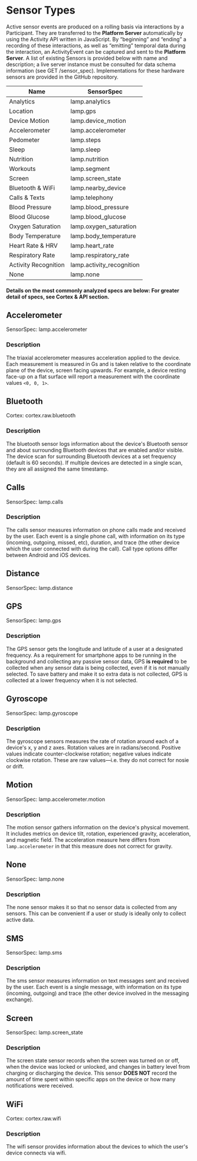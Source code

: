 # Sensor Types

Active sensor events are produced on a rolling basis via interactions by a Participant. They are transferred to the **Platform Server** automatically by using the Activity API written in JavaScript. By “beginning” and “ending” a recording of these interactions, as well as “emitting” temporal data during the interaction, an ActivityEvent can be captured and sent to the **Platform Server**. A list of existing Sensors is provided below with name and description; a live server instance must be consulted for data schema information (see GET /sensor_spec). Implementations for these hardware sensors are provided in the GitHub repository.

| Name           | SensorSpec                | 
|----------------|---------------------------| 
| Analytics      | lamp.analytics            | 
| Location       | lamp.gps                  | 
| Device Motion  | lamp.device_motion        | 
| Accelerometer  | lamp.accelerometer        | 
| Pedometer      | lamp.steps                | 
| Sleep          | lamp.sleep                | 
| Nutrition      | lamp.nutrition            | 
| Workouts       | lamp.segment              | 
| Screen         | lamp.screen_state         | 
| Bluetooth & WiFi | lamp.nearby_device      | 
| Calls & Texts  | lamp.telephony            | 
| Blood Pressure | lamp.blood_pressure       | 
| Blood Glucose  | lamp.blood_glucose        | 
| Oxygen Saturation | lamp.oxygen_saturation | 
| Body Temperature | lamp.body_temperature   | 
| Heart Rate & HRV | lamp.heart_rate         | 
| Respiratory Rate | lamp.respiratory_rate   | 
| Activity Recognition | lamp.activity_recognition | 
| None          | lamp.none | 
#### Details on the most commonly analyzed specs are below: For greater detail of specs, see **Cortex & API** section.

## Accelerometer
SensorSpec: lamp.accelerometer

### Description
The triaxial accelerometer measures acceleration applied to the device. Each measurement is measured in Gs and is taken relative to the coordinate plane of the device, screen facing upwards. For example, a device resting face-up on a flat surface will report a measurement with the coordinate values `<0, 0, 1>`.

## Bluetooth
Cortex: cortex.raw.bluetooth

### Description
The bluetooth sensor logs information about the device's Bluetooth sensor and about surrounding Bluetooth devices that are enabled and/or visible. The device scan for surrounding Bluetooth devices at a set frequency (default is 60 seconds). If multiple devices are detected in a single scan, they are all assigned the same timestamp.

## Calls
SensorSpec: lamp.calls

### Description
The calls sensor measures information on phone calls made and received by the user. Each event is a single phone call, with information on its type (incoming, outgoing, missed, etc), duration, and trace (the other device which the user connected with during the call).
Call type options differ between Android and iOS devices.

## Distance
SensorSpec: lamp.distance

## GPS
SensorSpec: lamp.gps

### Description
The GPS sensor gets the longitude and latitude of a user at a designated frequency. As a requirement for smartphone apps to be running in the background and collecting any passive sensor data, GPS **is required** to be collected when any sensor data is being collected, even if it is not manually selected. To save battery and make it so extra data is not collected, GPS is collected at a lower frequency when it is not selected.

## Gyroscope
SensorSpec: lamp.gyroscope

### Description
The gyroscope sensors measures the rate of rotation around each of a device's x, y and z axes. Rotation values are in radians/second. Positive values indicate counter-clockwise rotation; negative values indicate clockwise rotation. These are raw values—i.e. they do not correct for nosie or drift.


## Motion
SensorSpec: lamp.accelerometer.motion

### Description
The motion sensor gathers information on the device's physical movement. It includes metrics on device tilt, rotation, experienced gravity, acceleration, and magnetic field. The acceleration measure here differs from `lamp.accelerometer` in that this measure does not correct for gravity.

## None
SensorSpec: lamp.none

### Description
The none sensor makes it so that no sensor data is collected from any sensors. This can be convenient if a user or study is ideally only to collect active data.

## SMS
SensorSpec: lamp.sms

### Description
The sms sensor measures information on text messages sent and received by the user. Each event is a single message, with information on its type (incoming, outgoing) and trace (the other device involved in the messaging exchange). 

## Screen
SensorSpec: lamp.screen_state

### Description
The screen state sensor records when the screen was turned on or off, when the device was locked or unlocked, and changes in battery level from charging or discharging the device.
This sensor **DOES NOT** record the amount of time spent within specific apps on the device or how many notifications were received.

## WiFi
Cortex: cortex.raw.wifi

### Description
The wifi sensor provides information about the devices to which the user's device connects via wifi. 



